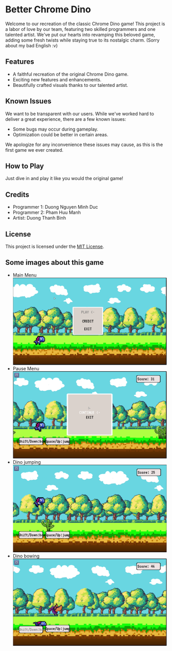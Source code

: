 # Better Chrome Dino

Welcome to our recreation of the classic Chrome Dino game! This project is a labor of love by our team, featuring two skilled programmers and one talented artist. We've put our hearts into revamping this beloved game, adding some fresh twists while staying true to its nostalgic charm.
(Sorry about my bad English :v)

## Features

- A faithful recreation of the original Chrome Dino game.
- Exciting new features and enhancements.
- Beautifully crafted visuals thanks to our talented artist.

## Known Issues

We want to be transparent with our users. While we've worked hard to deliver a great experience, there are a few known issues:

- Some bugs may occur during gameplay.
- Optimization could be better in certain areas.

We apologize for any inconvenience these issues may cause, as this is the first game we ever created.

## How to Play

Just dive in and play it like you would the original game!

## Credits

- Programmer 1: Duong Nguyen Minh Duc
- Programmer 2: Pham Huu Manh
- Artist: Duong Thanh Binh

## License

This project is licensed under the [MIT License](LICENSE).

## Some images about this game
- Main Menu
![main menu](preview%20image/main%20menu.png)
- Pause Menu
![pause menu](preview%20image/pause.png)
- Dino jumping
![dino jumping](preview%20image/jumping.png)
- Dino bowing
![dino bowing](preview%20image/shifting.png)

